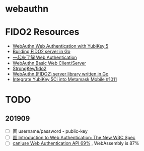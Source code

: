 # webauthn

<!-- toc -->


# FIDO2 Resources

- [WebAuthn Web Authentication with YubiKey 5](https://www.linuxjournal.com/content/webauthn-web-authentication-yubikey-5)
- [Building FIDO2 server in Go](https://speakerdeck.com/mururu/building-fido2-server-in-go)
- [一起來了解 Web Authentication](https://blog.techbridge.cc/2019/08/17/webauthn-intro/)
- [WebAuthn Basic Web Client/Server](https://www.herbie.dev/blog/webauthn-basic-web-client-server/)
- [StrongKey/fido2](https://github.com/StrongKey/fido2)
- [WebAuthn (FIDO2) server library written in Go](https://github.com/duo-labs/webauthn)
- [Integrate YubiKey 5Ci into Metamask Mobile #1011](https://github.com/MetaMask/metamask-mobile/issues/1011)


# TODO

## 201909

- [ ]  圖 username/password - public-key
- [ ] [圖 Introduction to Web Authentication: The New W3C Spec](https://auth0.com/blog/introduction-to-web-authentication/)
- [ ] [caniuse Web Authentication API 69%](https://caniuse.com/#search=WebAuthn) , WebAssembly is 87%